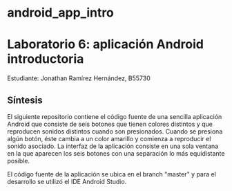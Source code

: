 # android_app_intro

<h1> Laboratorio 6: aplicación Android introductoria </h1>
<p> Estudiante: Jonathan Ramírez Hernández, B55730 </p>

<h2> Síntesis </h2>
<p> El siguiente repositorio contiene el código fuente de una sencilla aplicación Android que consiste de seis botones que tienen colores distintos y que
    reproducen sonidos distintos cuando son presionados. Cuando se presiona algún botón, éste cambia a un color amarillo y comienza a reproducir el sonido             asociado. La interfaz de la aplicación consiste en una sola ventana en la que aparecen los seis botones con una separación lo más equidistante posible.
</p>


<p> El código fuente de la aplicación se ubica en el branch "master" y para el desarrollo se utilizó el IDE Android Studio. </p>

